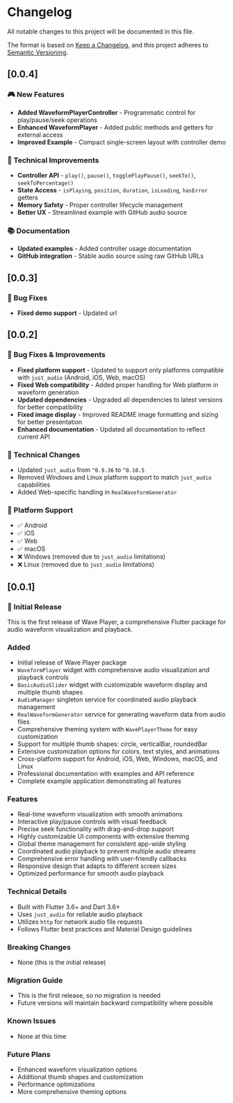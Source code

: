 # Changelog

All notable changes to this project will be documented in this file.

The format is based on [Keep a Changelog](https://keepachangelog.com/en/1.0.0/),
and this project adheres to [Semantic Versioning](https://semver.org/spec/v2.0.0.html).
## [0.0.4]
### 🎮 New Features
- **Added WaveformPlayerController** - Programmatic control for play/pause/seek operations
- **Enhanced WaveformPlayer** - Added public methods and getters for external access
- **Improved Example** - Compact single-screen layout with controller demo

### 🔧 Technical Improvements
- **Controller API** - `play()`, `pause()`, `togglePlayPause()`, `seekTo()`, `seekToPercentage()`
- **State Access** - `isPlaying`, `position`, `duration`, `isLoading`, `hasError` getters
- **Memory Safety** - Proper controller lifecycle management
- **Better UX** - Streamlined example with GitHub audio source

### 📚 Documentation
- **Updated examples** - Added controller usage documentation
- **GitHub integration** - Stable audio source using raw GitHub URLs

## [0.0.3] 
### 🚀 Bug Fixes
- **Fixed demo support** - Updated url

## [0.0.2] 

### 🚀 Bug Fixes & Improvements
- **Fixed platform support** - Updated to support only platforms compatible with `just_audio` (Android, iOS, Web, macOS)
- **Fixed Web compatibility** - Added proper handling for Web platform in waveform generation
- **Updated dependencies** - Upgraded all dependencies to latest versions for better compatibility
- **Fixed image display** - Improved README image formatting and sizing for better presentation
- **Enhanced documentation** - Updated all documentation to reflect current API

### 🔧 Technical Changes
- Updated `just_audio` from `^0.9.36` to `^0.10.5`
- Removed Windows and Linux platform support to match `just_audio` capabilities
- Added Web-specific handling in `RealWaveformGenerator`

### 📱 Platform Support
- ✅ Android
- ✅ iOS  
- ✅ Web
- ✅ macOS
- ❌ Windows (removed due to `just_audio` limitations)
- ❌ Linux (removed due to `just_audio` limitations)

## [0.0.1]

### 🎉 Initial Release

This is the first release of Wave Player, a comprehensive Flutter package for audio waveform visualization and playback.

### Added
- Initial release of Wave Player package
- `WaveformPlayer` widget with comprehensive audio visualization and playback controls
- `BasicAudioSlider` widget with customizable waveform display and multiple thumb shapes
- `AudioManager` singleton service for coordinated audio playback management
- `RealWaveformGenerator` service for generating waveform data from audio files
- Comprehensive theming system with `WavePlayerTheme` for easy customization
- Support for multiple thumb shapes: circle, verticalBar, roundedBar
- Extensive customization options for colors, text styles, and animations
- Cross-platform support for Android, iOS, Web, Windows, macOS, and Linux
- Professional documentation with examples and API reference
- Complete example application demonstrating all features

### Features
- Real-time waveform visualization with smooth animations
- Interactive play/pause controls with visual feedback
- Precise seek functionality with drag-and-drop support
- Highly customizable UI components with extensive theming
- Global theme management for consistent app-wide styling
- Coordinated audio playback to prevent multiple audio streams
- Comprehensive error handling with user-friendly callbacks
- Responsive design that adapts to different screen sizes
- Optimized performance for smooth audio playback

### Technical Details
- Built with Flutter 3.6+ and Dart 3.6+
- Uses `just_audio` for reliable audio playback
- Utilizes `http` for network audio file requests
- Follows Flutter best practices and Material Design guidelines

### Breaking Changes
- None (this is the initial release)

### Migration Guide
- This is the first release, so no migration is needed
- Future versions will maintain backward compatibility where possible

### Known Issues
- None at this time

### Future Plans
- Enhanced waveform visualization options
- Additional thumb shapes and customization
- Performance optimizations
- More comprehensive theming options
